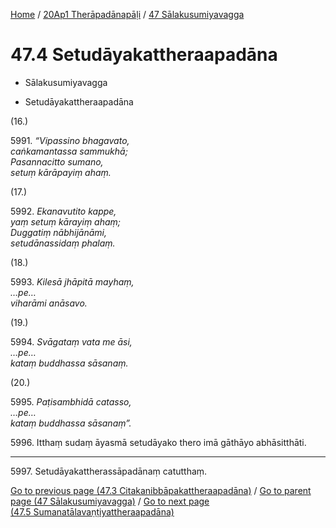 
[Home](/) / [20Ap1 Therāpadānapāḷi](...md) / [47 Sālakusumiyavagga](../20Ap1/47.md)

# 47.4 Setudāyakattheraapadāna

* Sālakusumiyavagga

* Setudāyakattheraapadāna

(16.)

5991\. _“Vipassino bhagavato,_  
_caṅkamantassa sammukhā;_  
_Pasannacitto sumano,_  
_setuṃ kārāpayiṃ ahaṃ._  


(17.)

5992\. _Ekanavutito kappe,_  
_yaṃ setuṃ kārayiṃ ahaṃ;_  
_Duggatiṃ nābhijānāmi,_  
_setudānassidaṃ phalaṃ._  


(18.)

5993\. _Kilesā jhāpitā mayhaṃ,_  
_…pe…_  
_viharāmi anāsavo._  


(19.)

5994\. _Svāgataṃ vata me āsi,_  
_…pe…_  
_kataṃ buddhassa sāsanaṃ._  


(20.)

5995\. _Paṭisambhidā catasso,_  
_…pe…_  
_kataṃ buddhassa sāsanaṃ”._  


5996\. Itthaṃ sudaṃ āyasmā setudāyako thero imā gāthāyo abhāsitthāti.

---

5997\. Setudāyakattherassāpadānaṃ catutthaṃ.



[Go to previous page (47.3 Citakanibbāpakattheraapadāna)](47.3.md) / [Go to parent page (47 Sālakusumiyavagga)](../20Ap1/47.md) / [Go to next page (47.5 Sumanatālavaṇṭiyattheraapadāna)](47.5.md)


